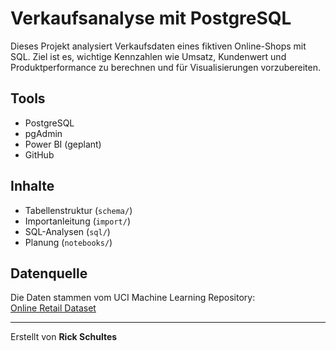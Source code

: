 # Verkaufsanalyse mit PostgreSQL

Dieses Projekt analysiert Verkaufsdaten eines fiktiven Online-Shops mit SQL. Ziel ist es, wichtige Kennzahlen wie Umsatz, Kundenwert und Produktperformance zu berechnen und für Visualisierungen vorzubereiten.

## Tools

- PostgreSQL
- pgAdmin
- Power BI (geplant)
- GitHub

## Inhalte

- Tabellenstruktur (`schema/`)
- Importanleitung (`import/`)
- SQL-Analysen (`sql/`)
- Planung (`notebooks/`)

## Datenquelle

Die Daten stammen vom UCI Machine Learning Repository:  
[Online Retail Dataset](https://archive.ics.uci.edu/ml/datasets/Online+Retail)

---

Erstellt von **Rick Schultes**
